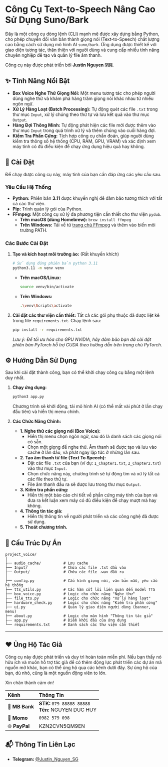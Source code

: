 # Công Cụ Text-to-Speech Nâng Cao Sử Dụng Suno/Bark

Đây là một công cụ dòng lệnh (CLI) mạnh mẽ được xây dựng bằng Python, cho phép chuyển đổi văn bản thành giọng nói (Text-to-Speech) chất lượng cao bằng cách sử dụng mô hình AI `suno/bark`. Ứng dụng được thiết kế với giao diện tương tác, thân thiện với người dùng và cung cấp nhiều tính năng chuyên nghiệp để tạo và quản lý file âm thanh.

Công cụ này được phát triển bởi **Justin Nguyen 🇻🇳**.

## ✨ Tính Năng Nổi Bật

- **Box Voice Nghe Thử Giọng Nói:** Một menu tương tác cho phép người dùng nghe thử và khám phá hàng trăm giọng nói khác nhau từ nhiều ngôn ngữ.
- **Xử Lý Hàng Loạt (Batch Processing):** Tự động quét các file `.txt` trong thư mục `Input`, xử lý chúng theo thứ tự và lưu kết quả vào thư mục `Output`.
- **Hàng Đợi Thông Minh:** Tự động phát hiện các file mới được thêm vào thư mục `Input` trong quá trình xử lý và thêm chúng vào cuối hàng đợi.
- **Kiểm Tra Phần Cứng:** Tích hợp công cụ chẩn đoán, giúp người dùng kiểm tra thông số hệ thống (CPU, RAM, GPU, VRAM) và xác định xem máy tính có đủ điều kiện để chạy ứng dụng hiệu quả hay không.

## 🚀 Cài Đặt

Để chạy được công cụ này, máy tính của bạn cần đáp ứng các yêu cầu sau.

### Yêu Cầu Hệ Thống

- **Python:** Phiên bản **3.11** được khuyến nghị để đảm bảo tương thích với tất cả các thư viện.
- **Pip:** Trình quản lý gói của Python.
- **FFmpeg:** Một công cụ xử lý đa phương tiện cần thiết cho thư viện `pydub`.
  - **Trên macOS (dùng Homebrew):** `brew install ffmpeg`
  - **Trên Windows:** Tải về từ [trang chủ FFmpeg](https://ffmpeg.org/download.html) và thêm vào biến môi trường PATH.

### Các Bước Cài Đặt

1.  **Tạo và kích hoạt môi trường ảo:** (Rất khuyến khích)
    ```bash
    # Sử dụng đúng phiên bản python 3.11
    python3.11 -m venv venv
    ```
    - **Trên macOS/Linux:**
      ```bash
      source venv/bin/activate
      ```
    - **Trên Windows:**
      ```bash
      .\venv\Scripts\activate
      ```

2.  **Cài đặt các thư viện cần thiết:**
    Tất cả các gói phụ thuộc đã được liệt kê trong file `requirements.txt`. Chạy lệnh sau:
    ```bash
    pip install -r requirements.txt
    ```
    *Lưu ý: Để tối ưu hóa cho GPU NVIDIA, hãy đảm bảo bạn đã cài đặt phiên bản PyTorch hỗ trợ CUDA theo hướng dẫn trên trang chủ PyTorch.*

## ⚙️ Hướng Dẫn Sử Dụng

Sau khi cài đặt thành công, bạn có thể khởi chạy công cụ bằng một lệnh duy nhất.

1.  **Chạy ứng dụng:**
    ```bash
    python3 app.py
    ```
    Chương trình sẽ khởi động, tải mô hình AI (có thể mất vài phút ở lần chạy đầu tiên) và hiển thị menu chính.

2.  **Các Chức Năng Chính:**
    - **1. Nghe thử các giọng nói (Box Voice):**
      - Hiển thị menu chọn ngôn ngữ, sau đó là danh sách các giọng nói có sẵn.
      - Chọn một giọng để nghe thử. Âm thanh sẽ được tạo và lưu vào cache ở lần đầu, và phát ngay lập tức ở những lần sau.
    - **2. Tạo âm thanh từ file (Text To Speech):**
      - Đặt các file `.txt` của bạn (ví dụ: `1_Chapter1.txt`, `2_Chapter2.txt`) vào thư mục `Input`.
      - Chọn chức năng này, chương trình sẽ tự động tìm và xử lý tất cả các file theo thứ tự.
      - File âm thanh đầu ra sẽ được lưu trong thư mục `Output`.
    - **3. Kiểm tra phần cứng:**
      - Hiển thị một báo cáo chi tiết về phần cứng máy tính của bạn và đưa ra kết luận xem máy có đủ điều kiện để chạy mượt mà hay không.
    - **4. Thông tin tác giả:**
      - Hiển thị thông tin về người phát triển và các công nghệ đã được sử dụng.
    - **5. Thoát chương trình.**

## 📂 Cấu Trúc Dự Án

```
project_voice/
│
├── audio_cache/          # Lưu cache 
├── Input/                # Chứa các file .txt đầu vào
├── Output/               # Chứa các file .wav đầu ra
│
├── config.py             # Cấu hình giọng nói, văn bản mẫu, yêu cầu hệ thống
├── tts_utils.py          # Các hàm cốt lõi liên quan đến model TTS
├── box_voice.py          # Logic cho chức năng "Nghe thử"
├── file_tts.py           # Logic cho chức năng "Xử lý hàng loạt"
├── hardware_check.py     # Logic cho chức năng "Kiểm tra phần cứng"
├── ui.py                 # Quản lý giao diện người dùng (banner, menu)
├── about.py              # Logic cho màn hình "Thông tin tác giả"
├── app.py                # Điểm khởi đầu của ứng dụng
└── requirements.txt      # Danh sách các thư viện cần thiết
```

---
## ❤️ Ủng Hộ Tác Giả

Công cụ này được phát triển và duy trì hoàn toàn miễn phí. Nếu bạn thấy nó hữu ích và muốn hỗ trợ tác giả để có thêm động lực phát triển các dự án mã nguồn mở khác, bạn có thể ủng hộ qua các kênh dưới đây. Sự ủng hộ của bạn, dù nhỏ, cũng là một nguồn động viên to lớn.

Xin chân thành cảm ơn!

| Kênh | Thông Tin |
| :--- | :--- |
| 🏦 **MB Bank** | **STK:** `079 88888 88888` <br> **Tên:** NGUYEN DUC HUY |
| 📱 **Momo** | `0982 579 098` |
| 🌐 **PayPal** | KZN2CVN5QM9EN |

## 📬 Thông Tin Liên Lạc

- **Telegram:** [@Justin_Nguyen_SG](https://t.me/Justin_Nguyen_SG)